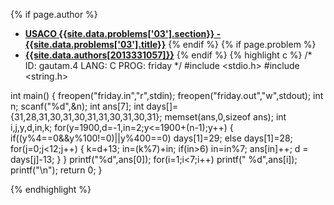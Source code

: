 <a name="2013331057.03"></a>

{% if page.author %}
- **[USACO {{site.data.problems['03'].section}} - {{site.data.problems['03'].title}}]({{site.baseurl}}/problem/03)**
{% endif %}
{% if page.problem %}
- **[{{site.data.authors[2013331057]}}]({{site.baseurl}}/author/2013331057)**
{% endif %}
{% highlight c %}
/*
ID: gautam.4
LANG: C
PROG: friday
*/
#include <stdio.h>
#include <string.h>

int main()
{
    freopen("friday.in","r",stdin);
    freopen("friday.out","w",stdout);
    int n;
    scanf("%d",&n);
    int ans[7];
    int days[]={31,28,31,30,31,30,31,31,30,31,30,31};
    memset(ans,0,sizeof ans);
    int i,j,y,d,in,k;
    for(y=1900,d=-1,in=2;y<=1900+(n-1);y++)
    {
        if((y%4==0&&y%100!=0)||y%400==0)
            days[1]=29;
        else
            days[1]=28;
        for(j=0;j<12;j++)
        {
            k=d+13;
            in=(k%7)+in;
            if(in>6)
                in=in%7;
            ans[in]++;
            d = days[j]-13;
        }
    }
    printf("%d",ans[0]);
    for(i=1;i<7;i++)
        printf(" %d",ans[i]);
    printf("\n");
    return 0;
}



{% endhighlight %}